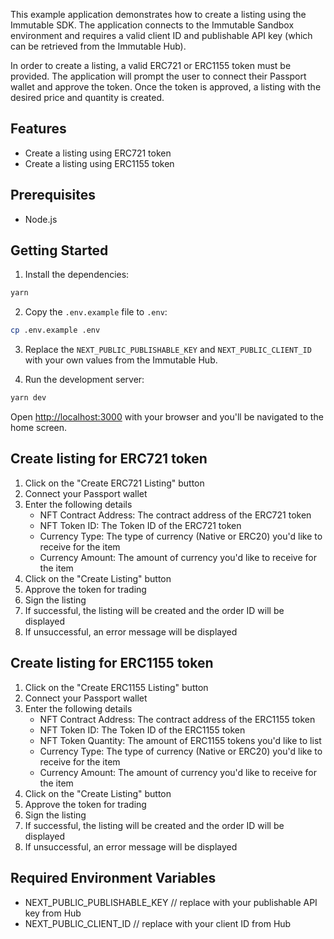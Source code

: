 This example application demonstrates how to create a listing using the Immutable SDK. The application connects to the Immutable Sandbox environment and requires a valid client ID and publishable API key (which can be retrieved from the Immutable Hub).

In order to create a listing, a valid ERC721 or ERC1155 token must be provided. The application will prompt the user to connect their Passport wallet and approve the token. Once the token is approved, a listing with the desired price and quantity is created.

## Features
- Create a listing using ERC721 token
- Create a listing using ERC1155 token

## Prerequisites
- Node.js

## Getting Started
1. Install the dependencies:

```bash
yarn
```    

2. Copy the `.env.example` file to `.env`:

```bash
cp .env.example .env
```

3. Replace the `NEXT_PUBLIC_PUBLISHABLE_KEY` and `NEXT_PUBLIC_CLIENT_ID` with your own values from the Immutable Hub.


4. Run the development server:

```bash
yarn dev
```

Open [http://localhost:3000](http://localhost:3000) with your browser and you'll be navigated to the home screen.

## Create listing for ERC721 token
1. Click on the "Create ERC721 Listing" button
2. Connect your Passport wallet
3. Enter the following details
   - NFT Contract Address: The contract address of the ERC721 token
   - NFT Token ID: The Token ID of the ERC721 token
   - Currency Type: The type of currency (Native or ERC20) you'd like to receive for the item
   - Currency Amount: The amount of currency you'd like to receive for the item
4. Click on the "Create Listing" button
5. Approve the token for trading
6. Sign the listing
7. If successful, the listing will be created and the order ID will be displayed
8. If unsuccessful, an error message will be displayed

## Create listing for ERC1155 token
1. Click on the "Create ERC1155 Listing" button
2. Connect your Passport wallet
3. Enter the following details
    - NFT Contract Address: The contract address of the ERC1155 token
    - NFT Token ID: The Token ID of the ERC1155 token
    - NFT Token Quantity: The amount of ERC1155 tokens you'd like to list
    - Currency Type: The type of currency (Native or ERC20) you'd like to receive for the item
    - Currency Amount: The amount of currency you'd like to receive for the item
4. Click on the "Create Listing" button
5. Approve the token for trading
6. Sign the listing
7. If successful, the listing will be created and the order ID will be displayed
8. If unsuccessful, an error message will be displayed

## Required Environment Variables

- NEXT_PUBLIC_PUBLISHABLE_KEY // replace with your publishable API key from Hub
- NEXT_PUBLIC_CLIENT_ID // replace with your client ID from Hub
